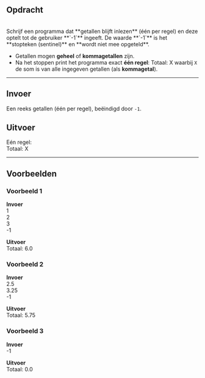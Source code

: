 ## Opdracht  
<br>
Schrijf een programma dat **getallen blijft inlezen** (één per regel) en deze optelt tot de gebruiker **`-1`** ingeeft.  
De waarde **`-1`** is het **stopteken (sentinel)** en **wordt niet mee opgeteld**.

- Getallen mogen **geheel** of **kommagetallen** zijn.
- Na het stoppen print het programma exact **één regel**:
Totaal: X
waarbij `X` de som is van alle ingegeven getallen (als **kommagetal**).

---  

## Invoer
Een reeks getallen (één per regel), beëindigd door `-1`.

## Uitvoer
Eén regel:  
Totaal: X

---  

## Voorbeelden  

### Voorbeeld 1

**Invoer**  
1  
2  
3  
-1

**Uitvoer**  
Totaal: 6.0

### Voorbeeld 2

**Invoer**  
2.5  
3.25  
-1

**Uitvoer**  
Totaal: 5.75

### Voorbeeld 3

**Invoer**  
-1

**Uitvoer**  
Totaal: 0.0

